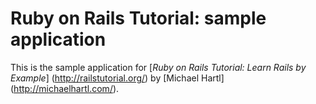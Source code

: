 # Ruby on Rails Tutorial: sample application

This is the sample application for 
[*Ruby on Rails Tutorial: Learn Rails by Example*] (http://railstutorial.org/)
by [Michael Hartl] (http://michaelhartl.com/).